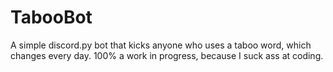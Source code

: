 # TabooBot
A simple discord.py bot that kicks anyone who uses a taboo word, which changes every day.
100% a work in progress, because I suck ass at coding.
